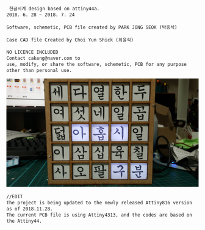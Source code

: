 	 한글시계 design based on attiny44a.
	2018. 6. 28 ~ 2018. 7. 24

	Software, schemetic, PCB file created by PARK JONG SEOK (박종석)

	Case CAD file Created by Choi Yun Shick (최윤식) 

	NO LICENCE INCLUDED
	Contact cakeng@naver.com to
	use, modify, or share the software, schemetic, PCB for any purpose
	other than personal use.

![1543413345835](./1543413345835.jpg)
	
	//EDIT
	The project is being updated to the newly released Attiny816 version as of 2018.11.28.
	The current PCB file is using Attiny4313, and the codes are based on the Attiny44.
	
